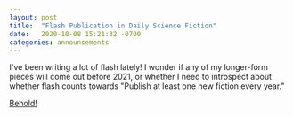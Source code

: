 ```yaml
---
layout: post
title:  "Flash Publication in Daily Science Fiction"
date:   2020-10-08 15:21:32 -0700
categories: announcements
---
```


I\'ve been writing a lot of flash lately! I wonder if any of my longer-form pieces will come out before 2021, or whether I need to introspect about whether flash counts towards \"Publish at least one new fiction every year.\" 

[Behold!](https://dailysciencefiction.com/science-fiction/future-societies/jamie-wahls/a-kept-species)
